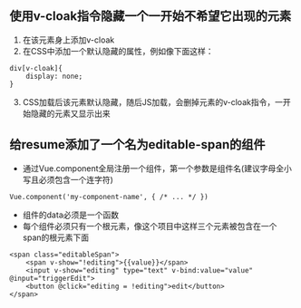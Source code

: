 ## 使用v-cloak指令隐藏一个一开始不希望它出现的元素
1. 在该元素身上添加v-cloak
2. 在CSS中添加一个默认隐藏的属性，例如像下面这样：
```
div[v-cloak]{
    display: none;
}
```
3. CSS加载后该元素默认隐藏，随后JS加载，会删掉元素的v-cloak指令，一开始隐藏的元素又显示出来
## 给resume添加了一个名为editable-span的组件
- 通过Vue.component全局注册一个组件，第一个参数是组件名(建议字母全小写且必须包含一个连字符)
```
Vue.component('my-component-name', { /* ... */ })
```
- 组件的data必须是一个函数
- 每个组件必须只有一个根元素，像这个项目中这样三个元素被包含在一个span的根元素下面
```
<span class="editableSpan">
    <span v-show="!editing">{{value}}</span>
    <input v-show="editing" type="text" v-bind:value="value" @input="triggerEdit">
    <button @click="editing = !editing">edit</button>
</span>
```